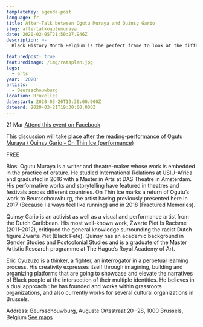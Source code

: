 ```yaml
---
templateKey: agenda-post
language: fr
title: After-Talk between Ogutu Muraya and Quinsy Gario
slug: aftertalkogutumuraya
date: 2020-02-05T21:50:27.946Z
description: >-
  Black History Month Belgium is the perfect frame to look at the different experiences of Black Bodies within predominantly white environments in Western Europe. Kenyan writer and theater-maker Ogutu Muraya refers to the he spent in Amsterdam after leaving Nairobi for his Master’s studies as “beautiful, complex and painful – an amalgam of paradoxical experiences”. Ogutu will confront these experiences he lived as a young African adult in Western Europe to the lived experiences of two Brussels-based Black Afropean men who were have been in Western Europe since a younger age, and in the very particular setting of the country which colonized their country of birth : his collaborator, Curaçao-born Afro-Dutch activist and artist Quinsy Gario, and the talk's moderator, Rwandan-born Afro-Belgian Eric Cyuzuzo.

featuredpost: true
featuredimage: /img/rataplan.jpg
tags:
  - arts
year: '2020'
artists:
  - Beursschouwburg
location: Bruxelles
datestart: 2020-03-20T19:30:00.000Z
dateend: 2020-03-21T19:30:00.000Z
---
```


21 Mar [Attend this event on Facebook](https://www.facebook.com/events/188925562335977/)


This discussion will take place after [the reading-performance of Ogutu Muraya / Quinsy Gario - On Thin Ice (performance)](https://www.facebook.com/events/1862042800593068/)

FREE

Bios:
Ogutu Muraya is a writer and theatre-maker whose work is embedded in the practice of orature. He studied International Relations at USIU-Africa and graduated in 2016 with a Master in Arts at DAS Theatre in Amsterdam. His performative works and storytelling have featured in theatres and festivals across different countries. On Thin Ice marks a return of Ogutu’s work to Beursschouwburg, the artist having previously presented here in 2017 (Because I always feel like running) and in 2018 (Fractured Memories).

Quinsy Gario is an activist as well as a visual and performance artist from the Dutch Caribbean. His most well-known work, Zwarte Piet Is Racisme (2011–2012), critiqued the general knowledge surrounding the racist Dutch figure Zwarte Piet (Black Pete). Quinsy has an academic background in Gender Studies and Postcolonial Studies and is a graduate of the Master Artistic Research programme at The Hague’s Royal Academy of Art.

Eric Cyuzuzo is a thinker, a fighter, an interrogator in a perpetual learning process. His creativity expresses itself through imagining, building and organizing platforms that are going to showcase and elevate the narratives of Black people at the intersection of their multiple identities. He believes in a dual approach : he has founded and works within grassroots organizations, and also currently works for several cultural organizations in Brussels.

Address: Beursschouwburg, Auguste Ortsstraat 20 -28, 1000 Brussels, Belgium [See maps](https://goo.gl/maps/DhBu8cak4gTzckgZA)
